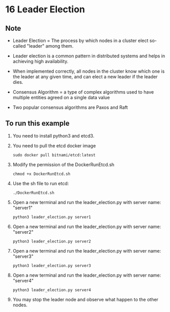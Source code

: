 # 16 Leader Election

## Note
- Leader Election = The process by which nodes in a cluster elect so-called "leader" among them.

- Leader election is a common pattern in distributed systems and helps in achieving high availability.

- When implemented correctly, all nodes in the cluster know which one is the leader at any given time, and can elect a new leader if the leader dies.

- Consensus Algorithm = a type of complex algorithms used to have multiple entities agreed on a single data value

- Two popular consensus algorithms are Paxos and Raft


## To run this example
1. You need to install python3 and etcd3.

2. You need to pull the etcd docker image
    ```
    sudo docker pull bitnami/etcd:latest
    ```

3. Modify the permission of the DockerRunEtcd.sh
    ```
    chmod +x DockerRunEtcd.sh
    ```

4. Use the sh file to run etcd:
    ```
    ./DockerRunEtcd.sh
    ```

5. Open a new terminal and run the leader_election.py with server name: "server1"
    ```
    python3 leader_election.py server1
    ```

6. Open a new terminal and run the leader_election.py with server name: "server2"
    ```
    python3 leader_election.py server2
    ```

7. Open a new terminal and run the leader_election.py with server name: "server3"
    ```
    python3 leader_election.py server3
    ```

8. Open a new terminal and run the leader_election.py with server name: "server4"
    ```
    python3 leader_election.py server4
    ```

9. You may stop the leader node and observe what happen to the other nodes.
